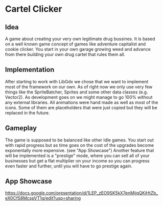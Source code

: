 <h1> Cartel Clicker </h1>

<h2> Idea </h2>
A game about creating your very own legitimate drug bussines. It is based on a well known game concept of games like adventure capitalist and cookie clicker. 
You start in your own garage growing weed and advance from there building your own drug cartel that rules them all.

<h2> Implementation </h2>
After starting to work with LibGdx we chose that we want to implement most of the framework on our own. As of right now we only use very few things like the  SpriteBatcher, Sprites and some other data classes (e.g. Vector2). As development goes on we might manage to go 100% without any external libraries. All animations were hand made as well as most of the icons. Some of them are placeholders that were just copied but they will be replaced in the future.

<h2> Gameplay </h2>
The game is supposed to be balanced like other Idle games. You start out with rapid progress but as time goes on the cost of the upgrades become exponentally more expensive. (see "App Showcase") Another feature that will be implemented is a "prestige" mode, where you can sell all of your businesses but get a flat multiplier on your income so you can progress even faster and further, until you will have to go prestige again.


<h2> App Showcase </h2>

https://docs.google.com/presentation/d/1LEP_zEO9SK5kX7enMijqQKjHtZb_eX0CfS8McspVT1g/edit?usp=sharing

